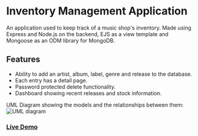 # Inventory Management Application
An application used to keep track of a music shop's inventory. Made using Express and Node.js on the backend, EJS as a view template and Mongoose as an ODM library for MongoDB.

## Features
* Ability to add an artist, album, label, genre and release to the database.
* Each entry has a detail page.
* Password protected delete functionality.
* Dashboard showing recent releases and stock information.
  
UML Diagram showing the models and the relationships between them:  
![UML diagram](https://i.imgur.com/w6mRAyS.png)  

### [Live Demo](https://quartz-holly-knot.glitch.me/)
